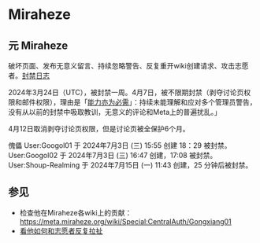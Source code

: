 # Miraheze

## 元 Miraheze

破坏页面、发布无意义留言、持续忽略警告、反复重开wiki创建请求、攻击志愿者。[封禁日志](https://meta.miraheze.org/wiki/Special:Log/block?page=User:Gongxiang01)

2024年3月24日（UTC），被封禁一周。4月7日，被不限期封禁（剥夺讨论页权限和邮件权限），理由是「[能力亦为必需](https://zh.wikipedia.org/wiki/WP:CIR)」：持续未能理解和应对多个管理员警告，没有从以前的封禁中吸取教训，无意义的评论和Meta上的普遍扰乱。」

4月12日取消剥夺讨论页权限，但是讨论页被全保护6个月。

傀儡 User:Googol01 于 2024年7月3日 (三) 15:55 创建 18：29 被封禁。User:Googol02 于 2024年7月3日 (三) 16:47 创建，17:08 被封禁。
User:Shoup-Realming 于 2024年7月15日 (一) 11:43 创建，25 分钟后被封禁。

## 参见
- 检查他在Miraheze各wiki上的贡献：https://meta.miraheze.org/wiki/Special:CentralAuth/Gongxiang01
- [看他如何和志愿者反复拉扯](https://meta.miraheze.org/wiki/Special:RequestWikiQueue/42012)

